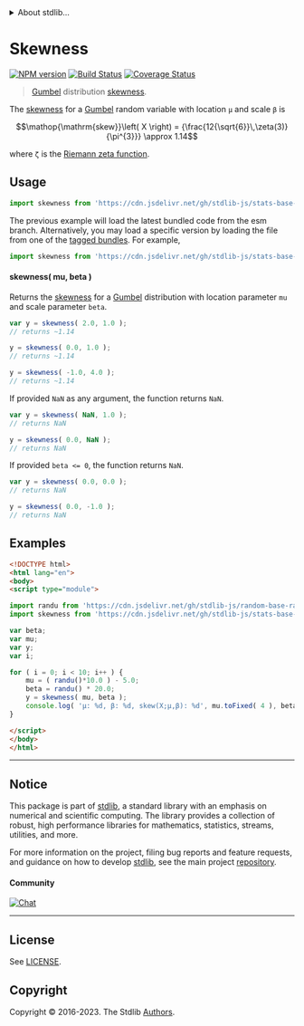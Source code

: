 <!--

@license Apache-2.0

Copyright (c) 2018 The Stdlib Authors.

Licensed under the Apache License, Version 2.0 (the "License");
you may not use this file except in compliance with the License.
You may obtain a copy of the License at

   http://www.apache.org/licenses/LICENSE-2.0

Unless required by applicable law or agreed to in writing, software
distributed under the License is distributed on an "AS IS" BASIS,
WITHOUT WARRANTIES OR CONDITIONS OF ANY KIND, either express or implied.
See the License for the specific language governing permissions and
limitations under the License.

-->


<details>
  <summary>
    About stdlib...
  </summary>
  <p>We believe in a future in which the web is a preferred environment for numerical computation. To help realize this future, we've built stdlib. stdlib is a standard library, with an emphasis on numerical and scientific computation, written in JavaScript (and C) for execution in browsers and in Node.js.</p>
  <p>The library is fully decomposable, being architected in such a way that you can swap out and mix and match APIs and functionality to cater to your exact preferences and use cases.</p>
  <p>When you use stdlib, you can be absolutely certain that you are using the most thorough, rigorous, well-written, studied, documented, tested, measured, and high-quality code out there.</p>
  <p>To join us in bringing numerical computing to the web, get started by checking us out on <a href="https://github.com/stdlib-js/stdlib">GitHub</a>, and please consider <a href="https://opencollective.com/stdlib">financially supporting stdlib</a>. We greatly appreciate your continued support!</p>
</details>

# Skewness

[![NPM version][npm-image]][npm-url] [![Build Status][test-image]][test-url] [![Coverage Status][coverage-image]][coverage-url] <!-- [![dependencies][dependencies-image]][dependencies-url] -->

> [Gumbel][gumbel-distribution] distribution [skewness][skewness].

<!-- Section to include introductory text. Make sure to keep an empty line after the intro `section` element and another before the `/section` close. -->

<section class="intro">

The [skewness][skewness] for a [Gumbel][gumbel-distribution] random variable with location `μ` and scale `β` is

<!-- <equation class="equation" label="eq:gumbel_skewness" align="center" raw="\operatorname{skew}\left( X \right) = {\frac{12{\sqrt{6}}\,\zeta(3)}{\pi^{3}}} \approx 1.14" alt="Skewness for a Gumbel distribution."> -->

```math
\mathop{\mathrm{skew}}\left( X \right) = {\frac{12{\sqrt{6}}\,\zeta(3)}{\pi^{3}}} \approx 1.14
```

<!-- <div class="equation" align="center" data-raw-text="\operatorname{skew}\left( X \right) = {\frac{12{\sqrt{6}}\,\zeta(3)}{\pi^{3}}} \approx 1.14" data-equation="eq:gumbel_skewness">
    <img src="https://cdn.jsdelivr.net/gh/stdlib-js/stdlib@51534079fef45e990850102147e8945fb023d1d0/lib/node_modules/@stdlib/stats/base/dists/gumbel/skewness/docs/img/equation_gumbel_skewness.svg" alt="Skewness for a Gumbel distribution.">
    <br>
</div> -->

<!-- </equation> -->

where `ζ` is the [Riemann zeta function][zeta].

</section>

<!-- /.intro -->

<!-- Package usage documentation. -->



<section class="usage">

## Usage

```javascript
import skewness from 'https://cdn.jsdelivr.net/gh/stdlib-js/stats-base-dists-gumbel-skewness@esm/index.mjs';
```
The previous example will load the latest bundled code from the esm branch. Alternatively, you may load a specific version by loading the file from one of the [tagged bundles](https://github.com/stdlib-js/stats-base-dists-gumbel-skewness/tags). For example,

```javascript
import skewness from 'https://cdn.jsdelivr.net/gh/stdlib-js/stats-base-dists-gumbel-skewness@v0.1.0-esm/index.mjs';
```

#### skewness( mu, beta )

Returns the [skewness][skewness] for a [Gumbel][gumbel-distribution] distribution with location parameter `mu` and scale parameter `beta`.

```javascript
var y = skewness( 2.0, 1.0 );
// returns ~1.14

y = skewness( 0.0, 1.0 );
// returns ~1.14

y = skewness( -1.0, 4.0 );
// returns ~1.14
```

If provided `NaN` as any argument, the function returns `NaN`.

```javascript
var y = skewness( NaN, 1.0 );
// returns NaN

y = skewness( 0.0, NaN );
// returns NaN
```

If provided `beta <= 0`, the function returns `NaN`.

```javascript
var y = skewness( 0.0, 0.0 );
// returns NaN

y = skewness( 0.0, -1.0 );
// returns NaN
```

</section>

<!-- /.usage -->

<!-- Package usage notes. Make sure to keep an empty line after the `section` element and another before the `/section` close. -->

<section class="notes">

</section>

<!-- /.notes -->

<!-- Package usage examples. -->

<section class="examples">

## Examples

<!-- eslint no-undef: "error" -->

```html
<!DOCTYPE html>
<html lang="en">
<body>
<script type="module">

import randu from 'https://cdn.jsdelivr.net/gh/stdlib-js/random-base-randu@esm/index.mjs';
import skewness from 'https://cdn.jsdelivr.net/gh/stdlib-js/stats-base-dists-gumbel-skewness@esm/index.mjs';

var beta;
var mu;
var y;
var i;

for ( i = 0; i < 10; i++ ) {
    mu = ( randu()*10.0 ) - 5.0;
    beta = randu() * 20.0;
    y = skewness( mu, beta );
    console.log( 'µ: %d, β: %d, skew(X;µ,β): %d', mu.toFixed( 4 ), beta.toFixed( 4 ), y.toFixed( 4 ) );
}

</script>
</body>
</html>
```

</section>

<!-- /.examples -->

<!-- Section to include cited references. If references are included, add a horizontal rule *before* the section. Make sure to keep an empty line after the `section` element and another before the `/section` close. -->

<section class="references">

</section>

<!-- /.references -->

<!-- Section for related `stdlib` packages. Do not manually edit this section, as it is automatically populated. -->

<section class="related">

</section>

<!-- /.related -->

<!-- Section for all links. Make sure to keep an empty line after the `section` element and another before the `/section` close. -->


<section class="main-repo" >

* * *

## Notice

This package is part of [stdlib][stdlib], a standard library with an emphasis on numerical and scientific computing. The library provides a collection of robust, high performance libraries for mathematics, statistics, streams, utilities, and more.

For more information on the project, filing bug reports and feature requests, and guidance on how to develop [stdlib][stdlib], see the main project [repository][stdlib].

#### Community

[![Chat][chat-image]][chat-url]

---

## License

See [LICENSE][stdlib-license].


## Copyright

Copyright &copy; 2016-2023. The Stdlib [Authors][stdlib-authors].

</section>

<!-- /.stdlib -->

<!-- Section for all links. Make sure to keep an empty line after the `section` element and another before the `/section` close. -->

<section class="links">

[npm-image]: http://img.shields.io/npm/v/@stdlib/stats-base-dists-gumbel-skewness.svg
[npm-url]: https://npmjs.org/package/@stdlib/stats-base-dists-gumbel-skewness

[test-image]: https://github.com/stdlib-js/stats-base-dists-gumbel-skewness/actions/workflows/test.yml/badge.svg?branch=v0.1.0
[test-url]: https://github.com/stdlib-js/stats-base-dists-gumbel-skewness/actions/workflows/test.yml?query=branch:v0.1.0

[coverage-image]: https://img.shields.io/codecov/c/github/stdlib-js/stats-base-dists-gumbel-skewness/main.svg
[coverage-url]: https://codecov.io/github/stdlib-js/stats-base-dists-gumbel-skewness?branch=main

<!--

[dependencies-image]: https://img.shields.io/david/stdlib-js/stats-base-dists-gumbel-skewness.svg
[dependencies-url]: https://david-dm.org/stdlib-js/stats-base-dists-gumbel-skewness/main

-->

[chat-image]: https://img.shields.io/gitter/room/stdlib-js/stdlib.svg
[chat-url]: https://app.gitter.im/#/room/#stdlib-js_stdlib:gitter.im

[stdlib]: https://github.com/stdlib-js/stdlib

[stdlib-authors]: https://github.com/stdlib-js/stdlib/graphs/contributors

[umd]: https://github.com/umdjs/umd
[es-module]: https://developer.mozilla.org/en-US/docs/Web/JavaScript/Guide/Modules

[deno-url]: https://github.com/stdlib-js/stats-base-dists-gumbel-skewness/tree/deno
[umd-url]: https://github.com/stdlib-js/stats-base-dists-gumbel-skewness/tree/umd
[esm-url]: https://github.com/stdlib-js/stats-base-dists-gumbel-skewness/tree/esm
[branches-url]: https://github.com/stdlib-js/stats-base-dists-gumbel-skewness/blob/main/branches.md

[stdlib-license]: https://raw.githubusercontent.com/stdlib-js/stats-base-dists-gumbel-skewness/main/LICENSE

[gumbel-distribution]: https://en.wikipedia.org/wiki/Gumbel_distribution

[skewness]: https://en.wikipedia.org/wiki/Skewness

[zeta]: https://en.wikipedia.org/wiki/Riemann_zeta_function

</section>

<!-- /.links -->
